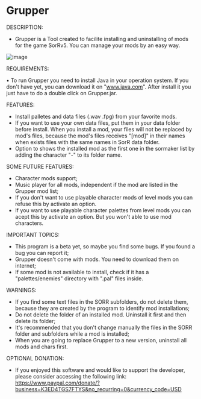 # Grupper

DESCRIPTION:

* Grupper is a Tool created to facilite installing and uninstalling of mods for the game SorRv5. You can manage your mods by an easy way.

![image](https://user-images.githubusercontent.com/36929636/173195818-204dea51-71d7-48ab-92ee-9dd4ee1677db.png)

REQUIREMENTS:

• To run Grupper you need to install Java in your operation system. If you don't have yet, you can download it on "www.java.com". After install it you just have to do a double click on Grupper.jar.

FEATURES:

* Install palletes and data files (.wav .fpg) from your favorite mods.
* If you want to use your own data files, put them in your data folder before install. When you install a mod, your files will not be replaced by mod's files, because the mod's files receives "[mod]" in their names when exists files with the same names in SorR data folder.
* Option to shows the installed mod as the first one in the sormaker list by adding the character "-" to its folder name.

SOME FUTURE FEATURES:

* Character mods support;
* Music player for all mods, independent if the mod are listed in the Grupper mod list;
* If you don't want to use playable character mods of level mods you can refuse this by activate an option.
* If you want to use playable character palettes from level mods you can acept this by activate an option. But you won't able to use mod characters.

IMPORTANT TOPICS:

* This program is a beta yet, so maybe you find some bugs. If you found a bug you can report it;
* Grupper doesn't come with mods. You need to download them on internet;
* If some mod is not available to install, check if it has a "palettes/enemies" directory with ".pal" files inside.


WARNINGS:

* If you find some text files in the SORR subfolders, do not delete them, because they are created by the program to identify mod installations;
* Do not delete the folder of an installed mod. Uninstall it first and then delete its folder;
* It's recommended that you don't change manually the files in the SORR folder and subfolders while a mod is installed;
* When you are going to replace Grupper to a new version, uninstall all mods and chars first.

OPTIONAL DONATION:

* If you enjoyed this software and would like to support the developer, please consider accessing the following link: https://www.paypal.com/donate/?business=K3ED4TGS7FTYS&no_recurring=0&currency_code=USD